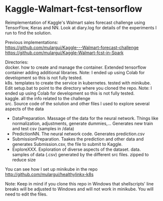 Kaggle-Walmart-fcst-tensorflow
==============================
Reimplementation of Kaggle's Walmart sales forecast challenge using TensorFlow, Keras and NN.
Look at diary.log for details of the experiments I run to find the solution.

Previous implementations:\
https://github.com/mulargui/Kaggle---Walmart-forecast-challenge \
https://github.com/mulargui/Kaggle-Walmart-fcst-in-Spark

Directories:\
docker. how to create and manage the container. Extended tensorflow container adding additional libraries. Note: I ended up using Colab for development so this is not fully tested.\
k8s. templates to create the service in kubernetes. tested with minikube. Edit setup.bat to point to the directory where you cloned the repo. Note: I ended up using Colab for development so this is not fully tested.\
kaggle. all the info related to the challenge\
src. Source code of the solution and other files I used to explore several aspects of the data 
  * DataPreparation. Massage of the data for the neural network. Things like normalization, adjustments, generate dummies,... Generates new train and test csv (samples in /data)
  * PredictionNN. The neural network code. Generates prediction.csv
  * SubmissionPreparation. Taakes the prediction and other data and generates Submission.csv, the file to submit to Kaggle.
  * ExploreXXX. Exploration of diverse aspects of the dataset.
data. samples of data (.csv) generated by the different src files. zipped to reduce size

You can see how I set up minikube in the repo http://github.com/mulargui/healthylinkx-k8s 

Note: Keep in mind if you clone this repo in Windows that shellscripts' line breaks will be adjusted to Windows and will not work in minikube. You will need to edit the files.
